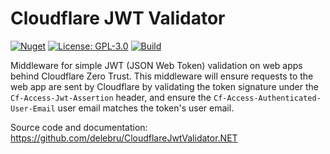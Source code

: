 ﻿# Cloudflare JWT Validator

[![Nuget](https://img.shields.io/nuget/v/CloudflareJwtValidator.svg)](https://www.nuget.org/packages/CloudflareJwtValidator)
[![License: GPL-3.0](https://img.shields.io/badge/License-GPL%203.0-yellow.svg)](https://opensource.org/license/gpl-3-0)
[![Build](https://github.com/delebru/CloudflareJwtValidator.NET/actions/workflows/build.yml/badge.svg)](https://github.com/delebru/CloudflareJwtValidator.NET/actions/workflows/build.yml)

Middleware for simple JWT (JSON Web Token) validation on web apps behind Cloudflare Zero Trust. This middleware will ensure requests to the web app are sent by Cloudflare by validating the token signature under the `Cf-Access-Jwt-Assertion` header, and ensure the `Cf-Access-Authenticated-User-Email` user email matches the token's user email. 

Source code and documentation: https://github.com/delebru/CloudflareJwtValidator.NET